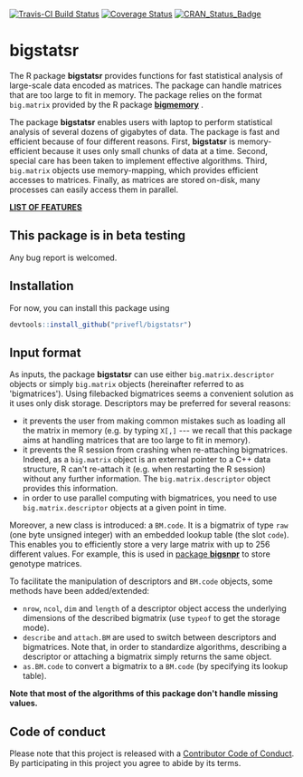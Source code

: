[![Travis-CI Build Status](https://travis-ci.org/privefl/bigstatsr.svg?branch=master)](https://travis-ci.org/privefl/bigstatsr)
[![Coverage Status](https://img.shields.io/codecov/c/github/privefl/bigstatsr/master.svg)](https://codecov.io/github/privefl/bigstatsr?branch=master)
[![CRAN_Status_Badge](http://www.r-pkg.org/badges/version/bigstatsr)](https://cran.r-project.org/package=bigstatsr)


# bigstatsr

The R package **bigstatsr** provides functions for fast statistical analysis of large-scale data encoded as matrices. The package can handle matrices that are too large to fit in memory. The package relies on the format `big.matrix` provided by the R package [**bigmemory**](https://github.com/kaneplusplus/bigmemory) .

The package **bigstatsr** enables users with laptop to perform statistical analysis of several dozens of gigabytes of data. The package is fast and efficient because of four different reasons. First, **bigstatsr** is memory-efficient because it uses only small chunks of data at a time. Second, special care has been taken to implement effective algorithms. Third, `big.matrix` objects use memory-mapping, which provides efficient accesses to matrices. Finally, as matrices are stored on-disk, many processes can easily access them in parallel. 

[**LIST OF FEATURES**](https://privefl.github.io/bigstatsr/reference/index.html)


## This package is in beta testing

Any bug report is welcomed.


## Installation

For now, you can install this package using

```r
devtools::install_github("privefl/bigstatsr")
```


## Input format

As inputs, the package **bigstatsr** can use either `big.matrix.descriptor` objects or simply `big.matrix` objects (hereinafter referred to as 'bigmatrices'). Using filebacked bigmatrices seems a convenient solution as it uses only disk storage. Descriptors may be preferred for several reasons:
- it prevents the user from making common mistakes such as loading all the matrix in memory (e.g. by typing `X[,]` --- we recall that this package aims at handling matrices that are too large to fit in memory). 
- it prevents the R session from crashing when re-attaching bigmatrices. Indeed, as a `big.matrix` object is an external pointer to a C++ data structure, R can't re-attach it (e.g. when restarting the R session) without any further information. The `big.matrix.descriptor` object provides this information.
- in order to use parallel computing with bigmatrices, you need to use `big.matrix.descriptor` objects at a given point in time. 

Moreover, a new class is introduced: a `BM.code`. It is a bigmatrix of type `raw` (one byte unsigned integer) with an embedded lookup table (the slot `code`). This enables you to efficiently store a very large matrix with up to 256 different values. For example, this is used in [package **bigsnpr**](https://privefl.github.io/bigsnpr/reference/bigSNP-class.html) to store genotype matrices.

To facilitate the manipulation of descriptors and `BM.code` objects, some methods have been added/extended:
- `nrow`, `ncol`, `dim` and `length` of a descriptor object access the underlying dimensions of the described bigmatrix (use `typeof` to get the storage mode). 
- `describe` and `attach.BM` are used to switch between descriptors and bigmatrices. Note that, in order to standardize algorithms, describing a descriptor or attaching a bigmatrix simply returns the same object.
- `as.BM.code` to convert a bigmatrix to a `BM.code` (by specifying its lookup table).

__Note that most of the algorithms of this package don't handle missing values.__


## Code of conduct

Please note that this project is released with a [Contributor Code of Conduct](https://github.com/privefl/bigstatsr/blob/master/code_of_conduct.md). 
By participating in this project you agree to abide by its terms.
